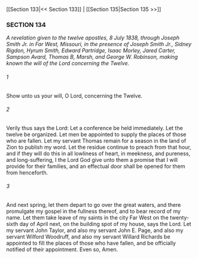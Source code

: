 [[Section 133|<< Section 133]]  |  [[Section 135|Section 135 >>]]

### SECTION 134

*A revelation given to the twelve apostles, 8 July 1838, through Joseph Smith Jr. in Far West, Missouri, in the presence of Joseph Smith Jr., Sidney Rigdon, Hyrum Smith, Edward Partridge, Isaac Morley, Jared Carter, Sampson Avard, Thomas B, Marsh, and George W. Robinson, making known the will of the Lord concerning the Twelve.*

###### 1
Show unto us your will, O Lord, concerning the Twelve.

###### 2
Verily thus says the Lord: Let a conference be held immediately. Let the twelve be organized. Let men be appointed to supply the places of those who are fallen. Let my servant Thomas remain for a season in the land of Zion to publish my word. Let the residue continue to preach from that hour, and if they will do this in all lowliness of heart, in meekness, and pureness, and long-suffering, I the Lord God give unto them a promise that I will provide for their families, and an effectual door shall be opened for them from henceforth.

###### 3
And next spring, let them depart to go over the great waters, and there promulgate my gospel in the fullness thereof, and to bear record of my name. Let them take leave of my saints in the city Far West on the twenty-sixth day of April next, on the building spot of my house, says the Lord. Let my servant John Taylor, and also my servant John E. Page, and also my servant Wilford Woodruff, and also my servant Willard Richards be appointed to fill the places of those who have fallen, and be officially notified of their appointment. Even so, Amen.